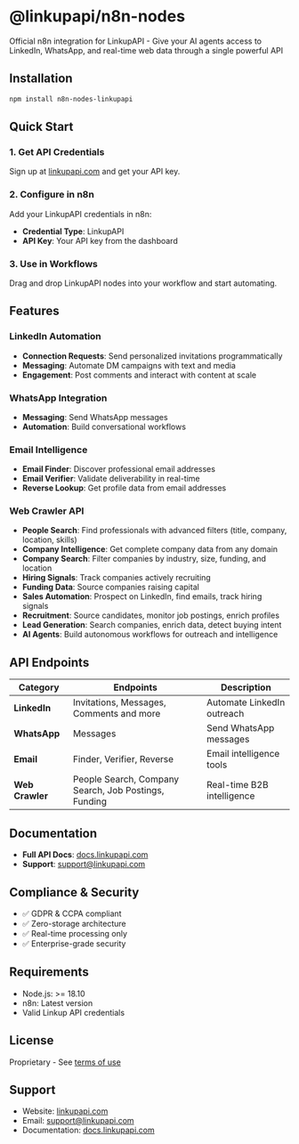 # @linkupapi/n8n-nodes

Official n8n integration for LinkupAPI - Give your AI agents access to LinkedIn, WhatsApp, and real-time web data through a single powerful API


## Installation
```bash
npm install n8n-nodes-linkupapi
```

## Quick Start

### 1. Get API Credentials

Sign up at [linkupapi.com](https://www.linkupapi.com) and get your API key.

### 2. Configure in n8n

Add your LinkupAPI credentials in n8n:
- **Credential Type**: LinkupAPI
- **API Key**: Your API key from the dashboard

### 3. Use in Workflows

Drag and drop LinkupAPI nodes into your workflow and start automating.



## Features

### LinkedIn Automation
- **Connection Requests**: Send personalized invitations programmatically
- **Messaging**: Automate DM campaigns with text and media
- **Engagement**: Post comments and interact with content at scale

### WhatsApp Integration
- **Messaging**: Send WhatsApp messages
- **Automation**: Build conversational workflows

### Email Intelligence
- **Email Finder**: Discover professional email addresses
- **Email Verifier**: Validate deliverability in real-time
- **Reverse Lookup**: Get profile data from email addresses

### Web Crawler API
- **People Search**: Find professionals with advanced filters (title, company, location, skills)
- **Company Intelligence**: Get complete company data from any domain
- **Company Search**: Filter companies by industry, size, funding, and location
- **Hiring Signals**: Track companies actively recruiting
- **Funding Data**: Source companies raising capital
- **Sales Automation**: Prospect on LinkedIn, find emails, track hiring signals
- **Recruitment**: Source candidates, monitor job postings, enrich profiles
- **Lead Generation**: Search companies, enrich data, detect buying intent
- **AI Agents**: Build autonomous workflows for outreach and intelligence

## API Endpoints

| Category | Endpoints | Description |
|----------|-----------|-------------|
| **LinkedIn** | Invitations, Messages, Comments and more | Automate LinkedIn outreach |
| **WhatsApp** | Messages | Send WhatsApp messages |
| **Email** | Finder, Verifier, Reverse | Email intelligence tools |
| **Web Crawler** | People Search, Company Search, Job Postings, Funding | Real-time B2B intelligence |

## Documentation

- **Full API Docs**: [docs.linkupapi.com](https://docs.linkupapi.com/api-reference/introduction)
- **Support**: support@linkupapi.com

## Compliance & Security

- ✅ GDPR & CCPA compliant
- ✅ Zero-storage architecture
- ✅ Real-time processing only
- ✅ Enterprise-grade security

## Requirements

- Node.js: >= 18.10
- n8n: Latest version
- Valid Linkup API credentials

## License

Proprietary - See [terms of use](https://www.linkupapi.com/legal/terms-of-use)


## Support

- Website: [linkupapi.com](https://www.linkupapi.com)
- Email: support@linkupapi.com
- Documentation: [docs.linkupapi.com](https://docs.linkupapi.com/api-reference/introduction)